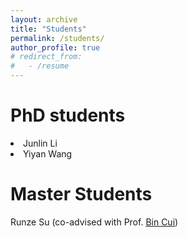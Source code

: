 ```yaml
---
layout: archive
title: "Students"
permalink: /students/
author_profile: true
# redirect_from:
#   - /resume
---
```


PhD students
======
<li>Junlin Li</li>
<li>Yiyan Wang</li>

Master Students
======
Runze Su (co-advised with Prof. [Bin Cui](https://cuibinpku.github.io))